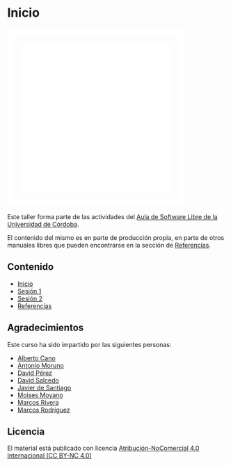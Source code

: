 # Inicio

![Aula Software Libre de la UCO](images/logo-cuadrado-invertido.svg)

Este taller forma parte de las actividades del [Aula de Software Libre de la
Universidad de Córdoba](https://www.uco.es/aulasoftwarelibre).

El contenido del mismo es en parte de producción propia, en parte de otros
manuales libres que pueden encontrarse en la sección de [Referencias](/referencias).

## Contenido

- [Inicio](index)
- [Sesión 1](Sesion-1/Introducción)
- [Sesión 2](Sesion-2/Introducción)
- [Referencias](referencias)

## Agradecimientos

Este curso ha sido impartido por las siguientes personas:

- [Alberto Cano](https://github.com/0Kan0)
- [Antonio Moruno](https://github.com/moruno21)
- [David Pérez](https://github.com/Davison27)
- [David Salcedo](https://github.com/Salsedini)
- [Javier de Santiago](https://github.com/jdes01)
- [Moises Moyano](https://github.com/mmc2001)
- [Marcos Rivera](https://github.com/MarcosRigal)
- [Marcos Rodríguez](https://github.com/mark-doblefilo)

## Licencia

El material está publicado con licencia [Atribución-NoComercial 4.0 Internacional (CC BY-NC 4.0)](https://creativecommons.org/licenses/by-nc/4.0/deed.es)
